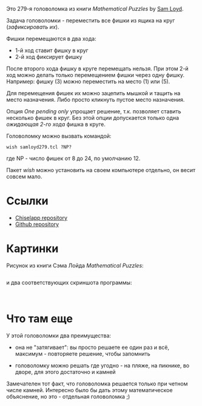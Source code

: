 Это 279-я головоломка из книги *Mathematical Puzzles* by [Sam Loyd](https://en.wikipedia.org/wiki/Sam_Loyd).

Задача головоломки - переместить все фишки из ящика на круг (*зафиксировать их*).

Фишки перемещаются в два хода:

   * 1-й ход ставит фишку в круг
   * 2-й ход фиксирует фишку

После второго хода фишку в круге перемещать нельзя. При этом 2-й ход можно делать только перемещением фишки через одну фишку. Например: фишку (3) можно переместить на место (1) или (5).

Для перемещения фишек их можно зацепить мышкой и тащить на место назначения. Либо просто кликнуть пустое место назначения.

Опция *One pending only* упрощает решение, т.к. позволяет ставить несколько фишек в круг. Без этой опции допускается только одна *ожидающая 2-го хода* фишка в круге.

Головоломку можно вызвать командой:

    wish samloyd279.tcl ?NP?

где NP - число фишек от 8 до 24, по умолчанию 12.

Пакет *wish* можно установить на своем компьютере отдельно, он весит совсем мало.


# Ссылки

   * [Chiselapp repository](http://chiselapp.com/user/aplsimple/repository/SamLoyd/index)
   * [Github repository](https://github.com/aplsimple/SamLoyd)


# Картинки

Рисунок из книги Сэма Лойда *Mathematical Puzzles*:

<img src="https://github.com/aplsimple/SamLoyd/releases/download/SamLoyd-0.0.1/samloyd279.jpg" class="media" alt="">

и два соответствующих скриншота программы:

<img src="https://github.com/aplsimple/SamLoyd/releases/download/SamLoyd-0.0.1/samloyd279no.png" class="media" alt="">

<img src="https://github.com/aplsimple/SamLoyd/releases/download/SamLoyd-0.0.1/samloyd279ok.png" class="media" alt="">


# Что там еще

У этой головоломки два преимущества:

   * она не "затягивает": вы просто решаете ее один раз и всё, максимум - повторяете решение, чтобы запомнить

   * головоломку можно решать где угодно - на пляже, на пикнике, во дворе, для этого достаточно и камней

Замечателен тот факт, что головоломка решается только при четном числе камней. Интересно было бы дать этому математическое объяснение, но это - отдельная головоломка ;)
